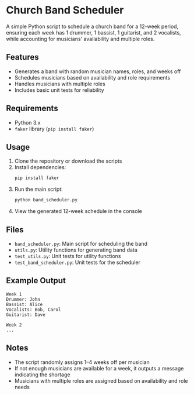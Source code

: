 # Church Band Scheduler

A simple Python script to schedule a church band for a 12-week period, ensuring each week has 1 drummer, 1 bassist, 1 guitarist, and 2 vocalists, while accounting for musicians' availability and multiple roles.

## Features
- Generates a band with random musician names, roles, and weeks off
- Schedules musicians based on availability and role requirements
- Handles musicians with multiple roles
- Includes basic unit tests for reliability

## Requirements
- Python 3.x
- `faker` library (`pip install faker`)

## Usage
1. Clone the repository or download the scripts
2. Install dependencies:
   ```bash
   pip install faker
   ```
3. Run the main script:
   ```bash
   python band_scheduler.py
   ```
4. View the generated 12-week schedule in the console

## Files
- `band_scheduler.py`: Main script for scheduling the band
- `utils.py`: Utility functions for generating band data
- `test_utils.py`: Unit tests for utility functions
- `test_band_scheduler.py`: Unit tests for the scheduler

## Example Output
```
Week 1
Drummer: John
Bassist: Alice
Vocalists: Bob, Carol
Guitarist: Dave

Week 2
...
```

## Notes
- The script randomly assigns 1–4 weeks off per musician
- If not enough musicians are available for a week, it outputs a message indicating the shortage
- Musicians with multiple roles are assigned based on availability and role needs